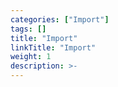 ```yaml
---
categories: ["Import"]
tags: []
title: "Import"
linkTitle: "Import"
weight: 1
description: >-
---
```


